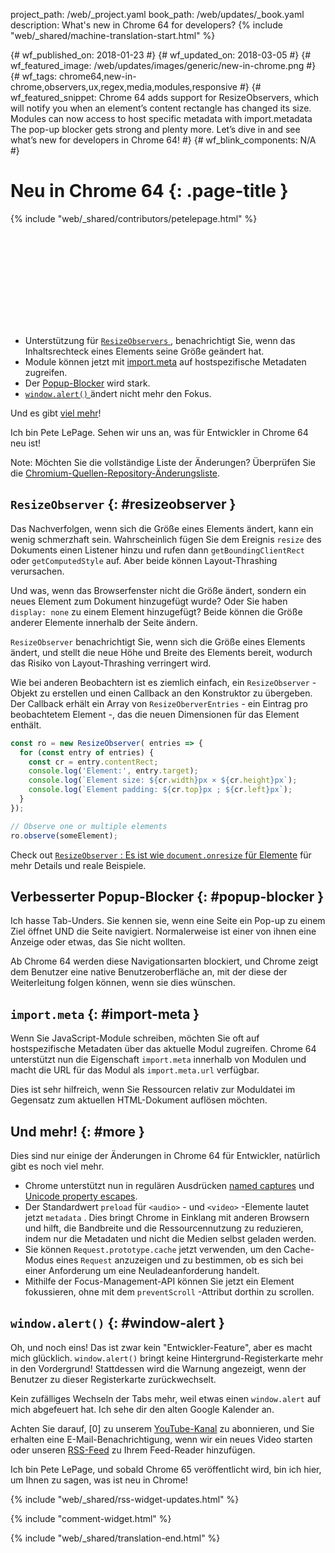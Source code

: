 project_path: /web/_project.yaml
book_path: /web/updates/_book.yaml
description: What's new in Chrome 64 for developers?
{% include "web/_shared/machine-translation-start.html" %}

{# wf_published_on: 2018-01-23 #}
{# wf_updated_on: 2018-03-05 #}
{# wf_featured_image: /web/updates/images/generic/new-in-chrome.png #}
{# wf_tags: chrome64,new-in-chrome,observers,ux,regex,media,modules,responsive #}
{# wf_featured_snippet: Chrome 64 adds support for ResizeObservers, which will notify you when an element’s content rectangle has changed its size. Modules can now access to host specific metadata with import.metadata The pop-up blocker gets strong and plenty more. Let’s dive in and see what’s new for developers in Chrome 64! #}
{# wf_blink_components: N/A #}

# Neu in Chrome 64 {: .page-title }

{% include "web/_shared/contributors/petelepage.html" %}

<div class="clearfix"></div>

<div class="video-wrapper">  <iframe class="devsite-embedded-youtube-video" data-video-id="y5sb-icqOyg"
          data-autohide="1" data-showinfo="0" frameborder="0" allowfullscreen>
  </iframe>
</div>

* Unterstützung für [`ResizeObservers` ](#resizeobserver), benachrichtigt Sie, wenn das Inhaltsrechteck eines Elements seine Größe geändert hat.
* Module können jetzt mit [import.meta](#import-meta) auf hostspezifische Metadaten zugreifen.
* Der [Popup-Blocker](#popup-blocker) wird stark.
* [`window.alert()` ](#window-alert) ändert nicht mehr den Fokus.

Und es gibt [viel mehr](#more)!

Ich bin Pete LePage. Sehen wir uns an, was für Entwickler in Chrome 64 neu ist!

<div class="clearfix"></div>

Note: Möchten Sie die vollständige Liste der Änderungen? Überprüfen Sie die [Chromium-Quellen-Repository-Änderungsliste](https://chromium.googlesource.com/chromium/src/+log/63.0.3239.84..64.0.3282.140).

## `ResizeObserver` {: #resizeobserver }

Das Nachverfolgen, wenn sich die Größe eines Elements ändert, kann ein wenig schmerzhaft sein. Wahrscheinlich fügen Sie dem Ereignis `resize` des Dokuments einen Listener hinzu und rufen dann `getBoundingClientRect` oder `getComputedStyle` auf. Aber beide können Layout-Thrashing verursachen.

Und was, wenn das Browserfenster nicht die Größe ändert, sondern ein neues Element zum Dokument hinzugefügt wurde? Oder Sie haben `display: none` zu einem Element hinzugefügt? Beide können die Größe anderer Elemente innerhalb der Seite ändern.

`ResizeObserver` benachrichtigt Sie, wenn sich die Größe eines Elements ändert, und stellt die neue Höhe und Breite des Elements bereit, wodurch das Risiko von Layout-Thrashing verringert wird.

Wie bei anderen Beobachtern ist es ziemlich einfach, ein `ResizeObserver` -Objekt zu erstellen und einen Callback an den Konstruktor zu übergeben. Der Callback erhält ein Array von `ResizeOberverEntries` - ein Eintrag pro beobachtetem Element -, das die neuen Dimensionen für das Element enthält.

```js
const ro = new ResizeObserver( entries => {
  for (const entry of entries) {
    const cr = entry.contentRect;
    console.log('Element:', entry.target);
    console.log(`Element size: ${cr.width}px × ${cr.height}px`);
    console.log(`Element padding: ${cr.top}px ; ${cr.left}px`);
  }
});

// Observe one or multiple elements
ro.observe(someElement);
```

Check out [`ResizeObserver` : Es ist wie `document.onresize` für Elemente](/web/updates/2016/10/resizeobserver) für mehr Details und reale Beispiele.


## Verbesserter Popup-Blocker {: #popup-blocker }

Ich hasse Tab-Unders. Sie kennen sie, wenn eine Seite ein Pop-up zu einem Ziel öffnet UND die Seite navigiert. Normalerweise ist einer von ihnen eine Anzeige oder etwas, das Sie nicht wollten.

Ab Chrome 64 werden diese Navigationsarten blockiert, und Chrome zeigt dem Benutzer eine native Benutzeroberfläche an, mit der diese der Weiterleitung folgen können, wenn sie dies wünschen.


## `import.meta` {: #import-meta }

Wenn Sie JavaScript-Module schreiben, möchten Sie oft auf hostspezifische Metadaten über das aktuelle Modul zugreifen. Chrome 64 unterstützt nun die Eigenschaft `import.meta` innerhalb von Modulen und macht die URL für das Modul als `import.meta.url` verfügbar.

Dies ist sehr hilfreich, wenn Sie Ressourcen relativ zur Moduldatei im Gegensatz zum aktuellen HTML-Dokument auflösen möchten.


## Und mehr! {: #more }

Dies sind nur einige der Änderungen in Chrome 64 für Entwickler, natürlich gibt es noch viel mehr.

* Chrome unterstützt nun in regulären Ausdrücken [named captures](/web/updates/2017/07/upcoming-regexp-features#named_captures) und [Unicode property escapes](/web/updates/2017/07/upcoming-regexp-features#unicode_property_escapes).
* Der Standardwert `preload` für `<audio>` - und `<video>` -Elemente lautet jetzt `metadata` . Dies bringt Chrome in Einklang mit anderen Browsern und hilft, die Bandbreite und die Ressourcennutzung zu reduzieren, indem nur die Metadaten und nicht die Medien selbst geladen werden.
* Sie können `Request.prototype.cache` jetzt verwenden, um den Cache-Modus eines `Request` anzuzeigen und zu bestimmen, ob es sich bei einer Anforderung um eine Neuladeanforderung handelt.
* Mithilfe der Focus-Management-API können Sie jetzt ein Element fokussieren, ohne mit dem `preventScroll` -Attribut dorthin zu scrollen.

## `window.alert()` {: #window-alert }

Oh, und noch eins! Das ist zwar kein "Entwickler-Feature", aber es macht mich glücklich. `window.alert()` bringt keine Hintergrund-Registerkarte mehr in den Vordergrund! Stattdessen wird die Warnung angezeigt, wenn der Benutzer zu dieser Registerkarte zurückwechselt.

Kein zufälliges Wechseln der Tabs mehr, weil etwas einen `window.alert` auf mich abgefeuert hat. Ich sehe dir den alten Google Kalender an.


Achten Sie darauf, [0] zu unserem [YouTube-Kanal](https://goo.gl/6FP1a5) zu abonnieren, und Sie erhalten eine E-Mail-Benachrichtigung, wenn wir ein neues Video starten oder unseren [RSS-Feed](https://www.youtube.com/user/ChromeDevelopers/) zu Ihrem Feed-Reader hinzufügen.


Ich bin Pete LePage, und sobald Chrome 65 veröffentlicht wird, bin ich hier, um Ihnen zu sagen, was ist neu in Chrome!

{% include "web/_shared/rss-widget-updates.html" %}

{% include "comment-widget.html" %}

{% include "web/_shared/translation-end.html" %}